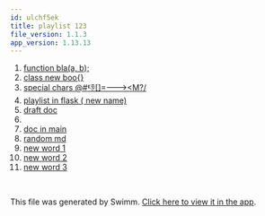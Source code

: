 ```yaml
---
id: ulchf5ek
title: playlist 123
file_version: 1.1.3
app_version: 1.13.13
---
```


<!-- Steps - Do not remove this comment -->
1. [function bla(a, b);](function-blaa-b.rt5o6ia3.sw.md)
2. [class new boo{}](class-new-boo.gpxqf7gg.sw.md)
3. [special chars @#$%$👎[]=---><M?/](special-chars-m.k1159w5t.sw.md)
4. [playlist in flask ( new name) ](playlist-in-flask-new-name.tnshk.pl.sw.md)
5. [draft doc](draft-doc.5jfimg8x.sw.md)
6. [<BaseClass> ](baseclass.m1v69ck9.sw.md)
7. [doc in main](doc-in-main.wmr0o6jw.sw.md)
8. [random md](https://raw.githubusercontent.com/ReactiveCocoa/ReactiveCocoa/master/CHANGELOG.md)
9. [new <something /> word 1](new-something-word-1.inkn2i65.sw.md)
10. [new <something /> word 2](new-something-word-2.l6grya9g.sw.md)
11. [new <something /> word 3](new-something-word-3.x9ayslpy.sw.md)


<br/>

This file was generated by Swimm. [Click here to view it in the app](https://app.swimm.io/repos/Z2l0aHViJTNBJTNBZmxhc2slM0ElM0FuYWRhdi1zd2ltbQ==/playlists/ulchf5ek).
